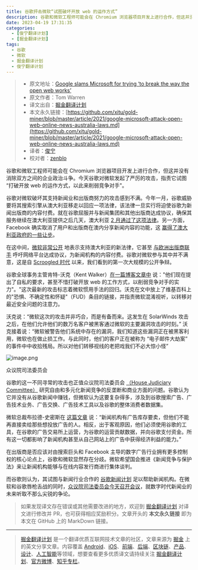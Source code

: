 ```yaml
---
title: 谷歌抨击微软“试图破坏开放 web 的运作方式”
description: 谷歌和微软工程师可能会在 Chromium 浏览器项目开发上进行合作，但这并没有消除双方之间的企业政治斗争。今天谷歌对微软发起了严厉的攻击，指责它试图 “打破开放 web 的运作方式，以此来削弱竞争对手"。
date: 2023-04-19 17:31:35
categories:
  - [俊宁翻译计划]
  - [掘金翻译计划]
tags:
  - 谷歌
  - 微软
  - 掘金翻译计划
  - 俊宁翻译计划
---
```


> * 原文地址：[Google slams Microsoft for trying ‘to break the way the open web works’](https://www.theverge.com/2021/3/12/22327306/google-microsoft-attack-open-web-online-news-australia-laws)
> * 原文作者：Tom Warren
> * 译文出自：[掘金翻译计划](https://github.com/xitu/gold-miner)
> * 本文永久链接：[https://github.com/xitu/gold-miner/blob/master/article/2021/google-microsoft-attack-open-web-online-news-australia-laws.md](https://github.com/xitu/gold-miner/blob/master/article/2021/google-microsoft-attack-open-web-online-news-australia-laws.md)
> * 译者：[俊宁](https://github.com/youngjuning)
> * 校对者：[zenblo](https://github.com/zenblo)

谷歌和微软工程师可能会在 Chromium 浏览器项目开发上进行合作，但这并没有消除双方之间的企业政治斗争。今天谷歌对微软发起了严厉的攻击，指责它试图 “打破开放 web 的运作方式，以此来削弱竞争对手"。

谷歌对微软破坏其支持新闻业和出版商努力的攻击感到不满。今年一月，谷歌威胁要将其搜索引擎从澳大利亚移走以回应一项法律，该法律一旦实行将迫使谷歌为新闻出版商的内容付费。就在谷歌屈服并与新闻集团和其他出版商达成协议，确保其服务继续在澳大利亚提供之后几天，澳大利亚 [2 月通过了这项法律](https://www.theverge.com/2021/2/24/22283777/australia-new-media-bargaining-code-facebook-google-paying-news)。另一方面，Facebook 确实取消了用户和出版商在澳内分享新闻内容的功能，这 [赢得了澳大利亚政府的一些让步](https://www.theverge.com/2021/2/23/22296778/facebook-ends-australian-news-ban-bargaining-code-google)。

在这中间，[微软非常公开](https://news.microsoft.com/en-au/2021/02/03/microsoft-supports-australian-government-proposal-addressing-news-media-and-digital-platforms/) 地表示支持澳大利亚的新法律，它甚至 [与欧洲出版商联手](https://www.reuters.com/article/us-australia-media-facebook-microsoft/microsoft-teams-up-with-eu-publishers-amid-facebooks-australian-spat-idUSKBN2AM1MB) 呼吁网络平台达成协议，为新闻机构的内容付费。谷歌对微软参与其中并不满意，这是自 [Scroogled 时代](https://www.theverge.com/2013/11/22/5135626/scroogled-microsoft-ads-attack-google) 以来，我们看到的第一次大规模的公开争辩。

谷歌全球事务主管肯特-沃克（Kent Walker）[在一篇博客文章中](https://blog.google/products/news/google-commitment-supporting-journalism/) 说："他们现在提出了自私的要求，甚至不惜打破开放 web 的工作方式，以削弱竞争对手的实力"。"这次最新的攻击标志着微软惯用手法的回归。沃克在文中放上了维基百科上的"恐惧、不确定性和怀疑"（FUD）条目的链接，并指责微软混淆视听，以转移对最近安全问题的注意力。

沃克说：“微软这次的攻击并非巧合，而是有备而来。这发生在 SolarWinds 攻击之后，在他们允许他们的数万名客户被黑客通过微软的主要漏洞攻击的时刻。” 沃克接着说：“微软被警告他们系统中存在的漏洞，我们知道这些漏洞正在被黑客利用，微软也在做止损工作。与此同时，他们的客户正在被称为 “电子邮件大劫案” 的事件中中收拾残局。所以对他们转移视线的老把戏我们不必大惊小怪”

![image.png](https://p1-juejin.byteimg.com/tos-cn-i-k3u1fbpfcp/00f4fd6fed7545018f48651d4f2bf549~tplv-k3u1fbpfcp-watermark.image)

众议院司法委员会

谷歌的这一不同寻常的攻击也正值众议院司法委员会 [（House Judiciary Committee）](https://judiciary.house.gov/) 研究自由和多元化新闻竞争的反垄断和商业方面的问题。谷歌认为它并没有从谷歌新闻中赚钱，但微软认为这要复杂得多，涉及到谷歌搜索广告、广告技术业务、广告交换、广告技术工具以及谷歌的整体消费者数据集。

微软总裁布拉德-史密斯在 [这篇文章](https://docs.house.gov/meetings/JU/JU05/20210312/111315/HHRG-117-JU05-Wstate-SmithB-20210312.pdf) 说：“新闻机构有广告库存要卖，但他们不能再直接卖给那些想投放广告的人。相反，出于客观原因，他们必须使用谷歌的工具，在谷歌的广告交易所上运营，为谷歌的运营贡献数据，并向谷歌支付资金。所有这一切都影响了新闻机构甚至从自己网站上的广告中获得经济利益的能力。”

在出版商是否应该对由搜索巨头和 Facebook 主导的数字广告行业拥有更多控制权的核心论点上，谷歌和微软显然存在分歧。微软希望国会推进《新闻竞争与保护法》来让新闻机构能够与在线内容发行商进行集体谈判。


而谷歌则认为，其试图与新闻行业合作的 [谷歌新闻计划](https://newsinitiative.withgoogle.com/) 足以帮助新闻机构。在微软和谷歌唇枪舌战的同时，[众议院司法委员会今天召开会议](https://judiciary.house.gov/calendar/eventsingle.aspx?EventID=4440)，就数字时代新闻业的未来听取不那么尖锐的争论。

> 如果发现译文存在错误或其他需要改进的地方，欢迎到 [掘金翻译计划](https://github.com/xitu/gold-miner) 对译文进行修改并 PR，也可获得相应奖励积分。文章开头的 **本文永久链接** 即为本文在 GitHub 上的 MarkDown 链接。

---

> [掘金翻译计划](https://github.com/xitu/gold-miner) 是一个翻译优质互联网技术文章的社区，文章来源为 [掘金](https://juejin.im) 上的英文分享文章。内容覆盖 [Android](https://github.com/xitu/gold-miner#android)、[iOS](https://github.com/xitu/gold-miner#ios)、[前端](https://github.com/xitu/gold-miner#前端)、[后端](https://github.com/xitu/gold-miner#后端)、[区块链](https://github.com/xitu/gold-miner#区块链)、[产品](https://github.com/xitu/gold-miner#产品)、[设计](https://github.com/xitu/gold-miner#设计)、[人工智能](https://github.com/xitu/gold-miner#人工智能)等领域，想要查看更多优质译文请持续关注 [掘金翻译计划](https://github.com/xitu/gold-miner)、[官方微博](http://weibo.com/juejinfanyi)、[知乎专栏](https://zhuanlan.zhihu.com/juejinfanyi)。
